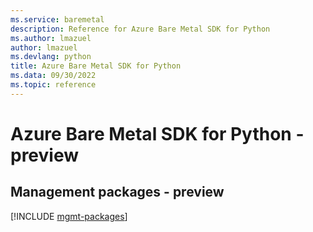```yaml
---
ms.service: baremetal
description: Reference for Azure Bare Metal SDK for Python
ms.author: lmazuel
author: lmazuel
ms.devlang: python
title: Azure Bare Metal SDK for Python
ms.data: 09/30/2022
ms.topic: reference
---
```

# Azure Bare Metal SDK for Python - preview

## Management packages - preview
[!INCLUDE [mgmt-packages](bare-metal-mgmt-index.md)]
